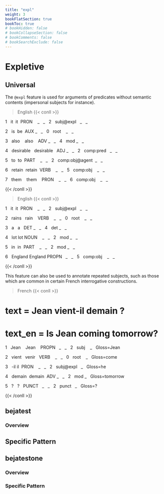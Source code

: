 ```yaml
---
title: "expl"
weight: 3
bookFlatSection: true
bookToc: true
# bookHidden: false
# bookCollapseSection: false
# bookComments: false
# bookSearchExclude: false
---
```

# Expletive

## Universal 

The `@expl` feature is used for arguments of predicates without semantic contents (impersonal subjects for instance).

> English
{{< conll >}}

1   it  it  PRON    _   _   2   subj@expl   _   _

2   is  be  AUX _   _   0   root    _   _

3   also    also    ADV _   _   4   mod _   _

4   desirable   desirable   ADJ _   _   2   comp:pred   _   _

5   to  to  PART    _   _   2   comp:obj@agent  _   _

6   retain  retain  VERB    _   _   5   comp:obj    _   _

7   them    them    PRON    _   _   6   comp:obj    _   _

{{< /conll >}}

> English
{{< conll >}}

1   it  it  PRON    _   _   2   subj@expl   _   _

2   rains   rain    VERB    _   _   0   root    _   _

3   a   a   DET _   _   4   det _   _

4   lot lot NOUN    _   _   2   mod _   _

5   in  in  PART    _   _   2   mod _   _

6   England England PROPN   _   _   5   comp:obj    _   _

{{< /conll >}}


This feature can also be used to annotate repeated subjects, such as those which are common in certain French interrogative constructions.

> French 
{{< conll >}}

# text = Jean vient-il demain ?

# text_en = Is Jean coming tomorrow?

1   Jean    Jean    PROPN   _   _   2   subj    _   Gloss=Jean

2   vient   venir   VERB    _   _   0   root    _   Gloss=come

3   -il il  PRON    _   _   2   subj@expl   _   Gloss=he

4   demain  demain  ADV _   _   2   mod _   Gloss=tomorrow

5   ?   ?   PUNCT   _   _   2   punct   _   Gloss=?

{{< /conll >}}


## bejatest

### Overview

## Specific Pattern




## bejatestone

### Overview

### Specific Pattern


